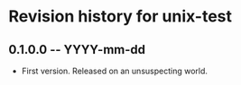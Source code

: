 # Revision history for unix-test

## 0.1.0.0 -- YYYY-mm-dd

* First version. Released on an unsuspecting world.
